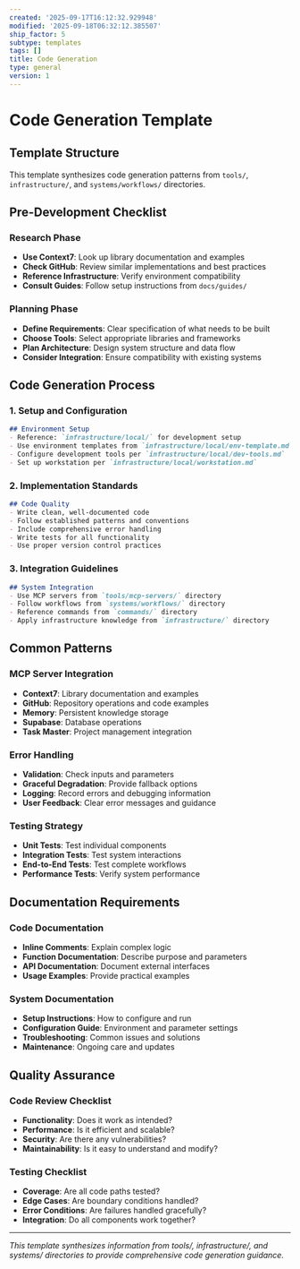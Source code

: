 ```yaml
---
created: '2025-09-17T16:12:32.929948'
modified: '2025-09-18T06:32:12.385507'
ship_factor: 5
subtype: templates
tags: []
title: Code Generation
type: general
version: 1
---
```


# Code Generation Template

## Template Structure

This template synthesizes code generation patterns from `tools/`, `infrastructure/`, and `systems/workflows/` directories.

## Pre-Development Checklist

### Research Phase
- **Use Context7**: Look up library documentation and examples
- **Check GitHub**: Review similar implementations and best practices
- **Reference Infrastructure**: Verify environment compatibility
- **Consult Guides**: Follow setup instructions from `docs/guides/`

### Planning Phase
- **Define Requirements**: Clear specification of what needs to be built
- **Choose Tools**: Select appropriate libraries and frameworks
- **Plan Architecture**: Design system structure and data flow
- **Consider Integration**: Ensure compatibility with existing systems

## Code Generation Process

### 1. Setup and Configuration
```markdown
## Environment Setup
- Reference: `infrastructure/local/` for development setup
- Use environment templates from `infrastructure/local/env-template.md`
- Configure development tools per `infrastructure/local/dev-tools.md`
- Set up workstation per `infrastructure/local/workstation.md`
```

### 2. Implementation Standards
```markdown
## Code Quality
- Write clean, well-documented code
- Follow established patterns and conventions
- Include comprehensive error handling
- Write tests for all functionality
- Use proper version control practices
```

### 3. Integration Guidelines
```markdown
## System Integration
- Use MCP servers from `tools/mcp-servers/` directory
- Follow workflows from `systems/workflows/` directory
- Reference commands from `commands/` directory
- Apply infrastructure knowledge from `infrastructure/` directory
```

## Common Patterns

### MCP Server Integration
- **Context7**: Library documentation and examples
- **GitHub**: Repository operations and code examples
- **Memory**: Persistent knowledge storage
- **Supabase**: Database operations
- **Task Master**: Project management integration

### Error Handling
- **Validation**: Check inputs and parameters
- **Graceful Degradation**: Provide fallback options
- **Logging**: Record errors and debugging information
- **User Feedback**: Clear error messages and guidance

### Testing Strategy
- **Unit Tests**: Test individual components
- **Integration Tests**: Test system interactions
- **End-to-End Tests**: Test complete workflows
- **Performance Tests**: Verify system performance

## Documentation Requirements

### Code Documentation
- **Inline Comments**: Explain complex logic
- **Function Documentation**: Describe purpose and parameters
- **API Documentation**: Document external interfaces
- **Usage Examples**: Provide practical examples

### System Documentation
- **Setup Instructions**: How to configure and run
- **Configuration Guide**: Environment and parameter settings
- **Troubleshooting**: Common issues and solutions
- **Maintenance**: Ongoing care and updates

## Quality Assurance

### Code Review Checklist
- **Functionality**: Does it work as intended?
- **Performance**: Is it efficient and scalable?
- **Security**: Are there any vulnerabilities?
- **Maintainability**: Is it easy to understand and modify?

### Testing Checklist
- **Coverage**: Are all code paths tested?
- **Edge Cases**: Are boundary conditions handled?
- **Error Conditions**: Are failures handled gracefully?
- **Integration**: Do all components work together?

---

*This template synthesizes information from tools/, infrastructure/, and systems/ directories to provide comprehensive code generation guidance.*